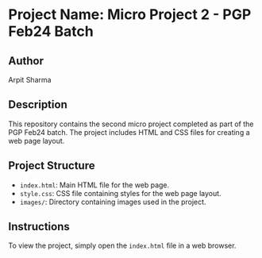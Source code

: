 # Project Name: Micro Project 2 - PGP Feb24 Batch

## Author
Arpit Sharma

## Description
This repository contains the second micro project completed as part of the PGP Feb24 batch. The project includes HTML and CSS files for creating a web page layout.

## Project Structure
- `index.html`: Main HTML file for the web page.
- `style.css`: CSS file containing styles for the web page layout.
- `images/`: Directory containing images used in the project.

## Instructions
To view the project, simply open the `index.html` file in a web browser.
